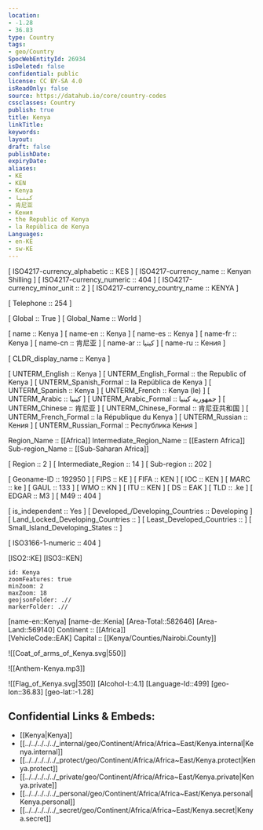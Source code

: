 ```yaml
---
location:
- -1.28
- 36.83
type: Country
tags:
- geo/Country
SpocWebEntityId: 26934
isDeleted: false
confidential: public
license: CC BY-SA 4.0
isReadOnly: false
source: https://datahub.io/core/country-codes
cssclasses: Country
publish: true
title: Kenya
linkTitle: 
keywords: 
layout: 
draft: false
publishDate: 
expiryDate: 
aliases:
- KE
- KEN
- Kenya
- كينيا
- 肯尼亚
- Кения
- the Republic of Kenya
- la República de Kenya
Languages:
- en-KE
- sw-KE
---
```



[	ISO4217-currency_alphabetic	 :: KES ] 
[	ISO4217-currency_name	 :: Kenyan Shilling ] 
[	ISO4217-currency_numeric	 :: 404 ] 
[	ISO4217-currency_minor_unit	 :: 2 ] 
[	ISO4217-currency_country_name	 :: KENYA ] 

[	Telephone	 :: 254 ] 

[	Global	 :: True ] 
[	Global_Name	 :: World ] 

[	name	 :: Kenya ] 
[	name-en	 :: Kenya ] 
[	name-es	 :: Kenya ] 
[	name-fr	 :: Kenya ] 
[	name-cn	 :: 肯尼亚 ] 
[	name-ar	 :: كينيا ] 
[	name-ru	 :: Кения ] 

[	CLDR_display_name	 :: Kenya ] 

[	UNTERM_English	 :: Kenya ] 
[	UNTERM_English_Formal	 :: the Republic of Kenya ] 
[	UNTERM_Spanish_Formal	 :: la República de Kenya ] 
[	UNTERM_Spanish	 :: Kenya ] 
[	UNTERM_French	 :: Kenya (le) ] 
[	UNTERM_Arabic	 :: كينيا ] 
[	UNTERM_Arabic_Formal	 :: جمهورية كينيا ] 
[	UNTERM_Chinese	 :: 肯尼亚 ] 
[	UNTERM_Chinese_Formal	 :: 肯尼亚共和国 ] 
[	UNTERM_French_Formal	 :: la République du Kenya ] 
[	UNTERM_Russian	 :: Кения ] 
[	UNTERM_Russian_Formal	 :: Республика Кения ] 

Region_Name ::  [[Africa]] 
Intermediate_Region_Name ::  [[Eastern Africa]] 
Sub-region_Name ::  [[Sub-Saharan Africa]] 

[	Region	 :: 2 ] 
[	Intermediate_Region	 :: 14 ] 
[	Sub-region	 :: 202 ] 

[	Geoname-ID	 :: 192950 ] 
[	FIPS	 :: KE ] 
[	FIFA	 :: KEN ] 
[	IOC	 :: KEN ] 
[	MARC	 :: ke ] 
[	GAUL	 :: 133 ] 
[	WMO	 :: KN ] 
[	ITU	 :: KEN ] 
[	DS	 :: EAK ] 
[	TLD	 :: .ke ] 
[	EDGAR	 :: M3 ] 
[	M49	 :: 404 ] 

[	is_independent	 :: Yes ] 
[	Developed_/Developing_Countries	 :: Developing ] 
[	Land_Locked_Developing_Countries	 ::  ] 
[	Least_Developed_Countries	 ::  ] 
[	Small_Island_Developing_States	 ::  ] 

[	ISO3166-1-numeric	 :: 404 ] 



[ISO2::KE] 
[ISO3::KEN] 
```leaflet
id: Kenya
zoomFeatures: true 
minZoom: 2 
maxZoom: 18
geojsonFolder: .//
markerFolder: .//
```

[name-en::Kenya] 
[name-de::Kenia] 
[Area-Total::582646] 
[Area-Land::569140] 
Continent :: [[Africa]]  
[VehicleCode::EAK] 
Capital :: [[Kenya/Counties/Nairobi.County]] 

![[Coat_of_arms_of_Kenya.svg|550]] 

![[Anthem-Kenya.mp3]] 

![[Flag_of_Kenya.svg|350]] 
[Alcohol-l::4.1] 
[Language-Id::499] 
[geo-lon::36.83] 
[geo-lat::-1.28] 



## Confidential Links & Embeds: 
- [[Kenya|Kenya]] 
- [[../../../../../_internal/geo/Continent/Africa/Africa~East/Kenya.internal|Kenya.internal]] 
- [[../../../../../_protect/geo/Continent/Africa/Africa~East/Kenya.protect|Kenya.protect]] 
- [[../../../../../_private/geo/Continent/Africa/Africa~East/Kenya.private|Kenya.private]] 
- [[../../../../../_personal/geo/Continent/Africa/Africa~East/Kenya.personal|Kenya.personal]] 
- [[../../../../../_secret/geo/Continent/Africa/Africa~East/Kenya.secret|Kenya.secret]] 
